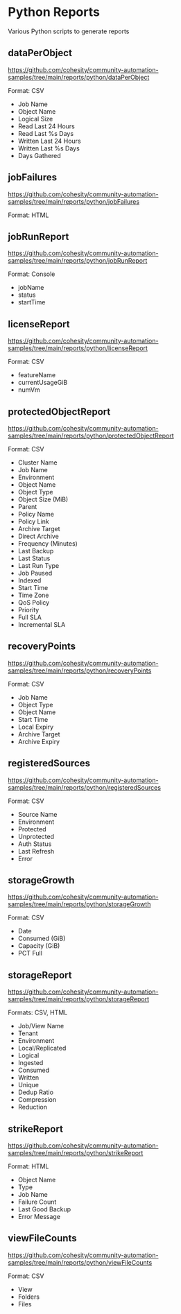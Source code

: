 # Python Reports

Various Python scripts to generate reports

## dataPerObject

<https://github.com/cohesity/community-automation-samples/tree/main/reports/python/dataPerObject>

Format: CSV

* Job Name
* Object Name
* Logical Size
* Read Last 24 Hours
* Read Last %s Days
* Written Last 24 Hours
* Written Last %s Days
* Days Gathered

## jobFailures

<https://github.com/cohesity/community-automation-samples/tree/main/reports/python/jobFailures>

Format: HTML

## jobRunReport

<https://github.com/cohesity/community-automation-samples/tree/main/reports/python/jobRunReport>

Format: Console

* jobName
* status
* startTime

## licenseReport

<https://github.com/cohesity/community-automation-samples/tree/main/reports/python/licenseReport>

Format: CSV

* featureName
* currentUsageGiB
* numVm

## protectedObjectReport

<https://github.com/cohesity/community-automation-samples/tree/main/reports/python/protectedObjectReport>

Format: CSV

* Cluster Name
* Job Name
* Environment
* Object Name
* Object Type
* Object Size (MiB)
* Parent
* Policy Name
* Policy Link
* Archive Target
* Direct Archive
* Frequency (Minutes)
* Last Backup
* Last Status
* Last Run Type
* Job Paused
* Indexed
* Start Time
* Time Zone
* QoS Policy
* Priority
* Full SLA
* Incremental SLA

## recoveryPoints

<https://github.com/cohesity/community-automation-samples/tree/main/reports/python/recoveryPoints>

Format: CSV

* Job Name
* Object Type
* Object Name
* Start Time
* Local Expiry
* Archive Target
* Archive Expiry

## registeredSources

<https://github.com/cohesity/community-automation-samples/tree/main/reports/python/registeredSources>

Format: CSV

* Source Name
* Environment
* Protected
* Unprotected
* Auth Status
* Last Refresh
* Error

## storageGrowth

<https://github.com/cohesity/community-automation-samples/tree/main/reports/python/storageGrowth>

Format: CSV

* Date
* Consumed (GiB)
* Capacity (GiB)
* PCT Full

## storageReport

<https://github.com/cohesity/community-automation-samples/tree/main/reports/python/storageReport>

Formats: CSV, HTML

* Job/View Name
* Tenant
* Environment
* Local/Replicated
* Logical
* Ingested
* Consumed
* Written
* Unique
* Dedup Ratio
* Compression
* Reduction

## strikeReport

<https://github.com/cohesity/community-automation-samples/tree/main/reports/python/strikeReport>

Format: HTML

* Object Name
* Type
* Job Name
* Failure Count
* Last Good Backup
* Error Message

## viewFileCounts

<https://github.com/cohesity/community-automation-samples/tree/main/reports/python/viewFileCounts>

Format: CSV

* View
* Folders
* Files
